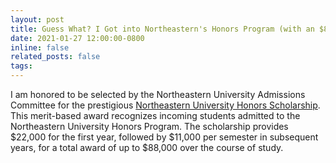 ```yaml
---
layout: post
title: Guess What? I Got into Northeastern's Honors Program (with an $88K Scholarship!)
date: 2021-01-27 12:00:00-0800
inline: false
related_posts: false
tags:
---
```


I am honored to be selected by the Northeastern University Admissions Committee for the prestigious [Northeastern University Honors Scholarship](https://j.liu.us/assets/pdf/2021-0127-Northeastern-Scholarship.pdf). This merit-based award recognizes incoming students admitted to the Northeastern University Honors Program. The scholarship provides $22,000 for the first year, followed by $11,000 per semester in subsequent years, for a total award of up to $88,000 over the course of study.